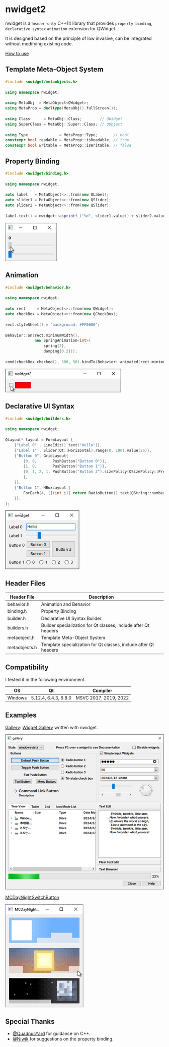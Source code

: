 # nwidget2

nwidget is a `header-only` C++14 library that provides `property binding`, `declarative syntax` `animation` extension for QWidget.

It is designed based on the principle of low invasive, can be integrated without modifying existing code.

[How to use](./docs/How-to-use.md)

## Template Meta-Object System

```cpp
#include <nwidget/metaobjects.h>

using namespace nwidget;

using MetaObj  = MetaObject<QWidget>;
using MetaProp = decltype(MetaObj().fullScreen());

using Class      = MetaObj::Class;        // QWidget
using SuperClass = MetaObj::Super::Class; // QObject

using Type              = MetaProp::Type;       // bool
constexpr bool readable = MetaProp::isReadable; // true
constexpr bool writable = MetaProp::isWritable; // false
```

## Property Binding

```cpp
#include <nwidget/binding.h>

using namespace nwidget;

auto label   = MetaObject<>::from(new QLabel);
auto slider1 = MetaObject<>::from(new QSlider);
auto slider2 = MetaObject<>::from(new QSlider);

label.text() = nwidget::asprintf_("%d", slider1.value() + slider2.value());
```

![](./docs/imgs/property_binding.gif)

## Animation

```cpp
#include <nwidget/behavior.h>

using namespace nwidget;

auto rect     = MetaObject<>::from(new QWidget);
auto checkBox = MetaObject<>::from(new QCheckBox);

rect.styleSheet() = "background: #FF0000";

Behavior::on(rect.minimumWidth(),
             new SpringAnimation<int>(
                 spring{2},
                 damping{0.2}));

cond(checkBox.checked(), 300, 50).bindTo(Behavior::animated(rect.minimumWidth()));
```

![](./docs/imgs/animation.gif)

## Declarative UI Syntax

```cpp
#include <nwidget/builders.h>

using namespace nwidget;

QLayout* layout = FormLayout {
    {"Label 0" , LineEdit().text("Hello")},
    {"Label 1" , Slider(Qt::Horizontal).range(0, 100).value(25)},
    {"Button 0", GridLayout{
        {0, 0,       PushButton("Button 0")},
        {1, 0,       PushButton("Button 1")},
        {0, 1, 2, 1, PushButton("Button 2").sizePolicy(QSizePolicy::Preferred, QSizePolicy::Expanding),
        },
    }},
    {"Button 1", HBoxLayout {
        ForEach(4, [](int i){ return RadioButton().text(QString::number(i)); })
    }},
};
```

![](./docs/imgs/declarative_ui_syntax.png)

## Header Files

| Header File   | Description                                                      |
| ------------- | ---------------------------------------------------------------- |
| behavior.h    | Animation and Behavior                                           |
| binding.h     | Property Binding                                                 |
| builder.h     | Declarative UI Syntax Builder                                    |
| builders.h    | Builder specialization for Qt classes, include after Qt headers  |
| metaobject.h  | Template Meta-Object System                                      |
| metaobjects.h | Template specialization for Qt classes, include after Qt headers |

## Compatibility

I tested it in the following environment.

| OS      | Qt                   | Compiler              |
| ------- | -------------------- | --------------------- |
| Windows | 5.12.4, 6.4.3, 6.8.0 | MSVC 2017, 2019, 2022 |

## Examples

[Gallery](./examples/Gallery): [Widget Gallery](https://doc.qt.io/qt-6/qtwidgets-gallery-example.html) written with nwidget.

![](./docs/imgs/Gallery.png)

[MCDayNightSwitchButton](./examples/MCDayNightSwitchButton)

![](./docs/imgs/MCDayNightSwitchButton.gif)

## Special Thanks

- [@QuadnucYard](https://github.com/QuadnucYard) for guidance on C++.
- [@Niwik](https://github.com/niwik-dev) for suggestions on the property binding.
